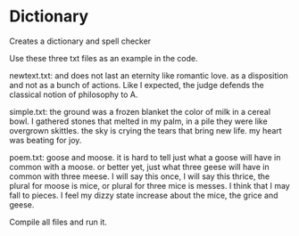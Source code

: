 # Dictionary
Creates a dictionary and spell checker

Use these three txt files as an example in the code.

newtext.txt:
and does not last an eternity like romantic love.
as a disposition and not as a bunch of actions. 
Like I expected, the judge defends the classical 
notion of philosophy to A.

simple.txt:
the ground was a frozen blanket 
the color of milk in a cereal bowl.
I gathered stones that melted in my palm,
in a pile they were like overgrown skittles.
the sky is crying the tears that bring new life.
my heart was beating for joy.

poem.txt:
goose and moose.
it is hard to tell just what a goose
will have in common with a moose.
or better yet, just what three geese 
will have in common with three meese.
I will say this once, I will say this thrice,
the plural for moose is mice,
or plural for three mice is messes.
I think that I may fall to pieces.
I feel my dizzy state increase 
about the mice, the grice and geese.

Compile all files and run it.
